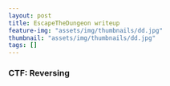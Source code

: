 ```yaml
---
layout: post
title: EscapeTheDungeon writeup
feature-img: "assets/img/thumbnails/dd.jpg"
thumbnail: "assets/img/thumbnails/dd.jpg"
tags: []
---
```


<h3>CTF: <bold>Reversing</bold></h3>